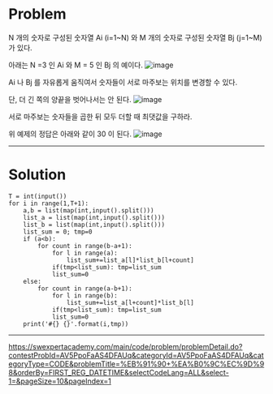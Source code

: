 # Problem

N 개의 숫자로 구성된 숫자열 Ai (i=1~N) 와 M 개의 숫자로 구성된 숫자열 Bj (j=1~M) 가 있다.

아래는 N =3 인 Ai 와 M = 5 인 Bj 의 예이다.
![image](https://user-images.githubusercontent.com/79297596/129891868-ce119cad-b321-420c-961f-5ef7580fda85.png)

Ai 나 Bj 를 자유롭게 움직여서 숫자들이 서로 마주보는 위치를 변경할 수 있다.

단, 더 긴 쪽의 양끝을 벗어나서는 안 된다.
![image](https://user-images.githubusercontent.com/79297596/129891926-1beb2e45-d639-4e3b-9da9-09005b1fcfe7.png)


서로 마주보는 숫자들을 곱한 뒤 모두 더할 때 최댓값을 구하라.

위 예제의 정답은 아래와 같이 30 이 된다.
![image](https://user-images.githubusercontent.com/79297596/129891952-0411650c-7ff2-4d84-bc0e-482f4cfb30c0.png)

------------------
# Solution

```
T = int(input())
for i in range(1,T+1):
    a,b = list(map(int,input().split()))
    list_a = list(map(int,input().split()))
    list_b = list(map(int,input().split()))
    list_sum = 0; tmp=0
    if (a<b):
        for count in range(b-a+1):
            for l in range(a):
                list_sum+=list_a[l]*list_b[l+count]
            if(tmp<list_sum): tmp=list_sum
            list_sum=0
    else:
        for count in range(a-b+1):
            for l in range(b):
                list_sum+=list_a[l+count]*list_b[l]
            if(tmp<list_sum): tmp=list_sum
            list_sum=0
    print('#{} {}'.format(i,tmp))
```

------------------------
https://swexpertacademy.com/main/code/problem/problemDetail.do?contestProbId=AV5PpoFaAS4DFAUq&categoryId=AV5PpoFaAS4DFAUq&categoryType=CODE&problemTitle=%EB%91%90+%EA%B0%9C%EC%9D%98&orderBy=FIRST_REG_DATETIME&selectCodeLang=ALL&select-1=&pageSize=10&pageIndex=1
